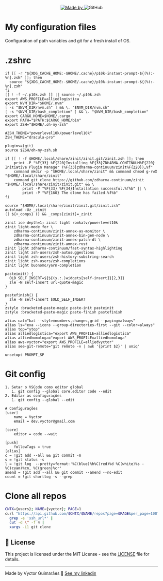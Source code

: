 <p align="center">
	<a href="https://www.linkedin.com/in/vyctorguimaraes/" target="_blank" rel="noopener noreferrer">
    <img alt="Made by" src="https://img.shields.io/badge/made%20by-vyctor%20guimarães-%23FF9000">
  </a>
 <img alt="GitHub" src="https://img.shields.io/github/license/EliasGcf/gobarber?color=%23FF9000">
</p>

# My configuration files

Configuration of path variables and git for a fresh install of OS.

# .zshrc

```
if [[ -r "${XDG_CACHE_HOME:-$HOME/.cache}/p10k-instant-prompt-${(%):-%n}.zsh" ]]; then
  source "${XDG_CACHE_HOME:-$HOME/.cache}/p10k-instant-prompt-${(%):-%n}.zsh"
fi
[[ ! -f ~/.p10k.zsh ]] || source ~/.p10k.zsh
export AWS_PROFILE=alliedlogistica
export NVM_DIR="$HOME/.nvm"
[ -s "$NVM_DIR/nvm.sh" ] && \. "$NVM_DIR/nvm.sh"  
[ -s "$NVM_DIR/bash_completion" ] && \. "$NVM_DIR/bash_completion"   
export CARGO_HOME=$HOME/.cargo
export PATH="$PATH:$CARGO_HOME/bin"
export ZSH="$HOME/.oh-my-zsh"
 
#ZSH_THEME="powerlevel10k/powerlevel10k"
ZSH_THEME="dracula-pro"

plugins=(git)
source $ZSH/oh-my-zsh.sh

if [[ ! -f $HOME/.local/share/zinit/zinit.git/zinit.zsh ]]; then
    print -P "%F{33} %F{220}Installing %F{33}ZDHARMA-CONTINUUM%F{220} Initiative Plugin Manager (%F{33}zdharma-continuum/zinit%F{220})…%f"
    command mkdir -p "$HOME/.local/share/zinit" && command chmod g-rwX "$HOME/.local/share/zinit"
    command git clone https://github.com/zdharma-continuum/zinit "$HOME/.local/share/zinit/zinit.git" && \
        print -P "%F{33} %F{34}Installation successful.%f%b" || \
        print -P "%F{160} The clone has failed.%f%b"
fi

source "$HOME/.local/share/zinit/zinit.git/zinit.zsh"
autoload -Uz _zinit
(( ${+_comps} )) && _comps[zinit]=_zinit

zinit ice depth=1; zinit light romkatv/powerlevel10k
zinit light-mode for \
    zdharma-continuum/zinit-annex-as-monitor \
    zdharma-continuum/zinit-annex-bin-gem-node \
    zdharma-continuum/zinit-annex-patch-dl \
    zdharma-continuum/zinit-annex-rust
zinit light zdharma-continuum/fast-syntax-highlighting
zinit light zsh-users/zsh-autosuggestions
zinit light zsh-users/zsh-history-substring-search
zinit light zsh-users/zsh-completions
zinit light buonomo/yarn-completion

pasteinit() {
  OLD_SELF_INSERT=${${(s.:.)widgets[self-insert]}[2,3]}
  zle -N self-insert url-quote-magic  
}

pastefinish() {
  zle -N self-insert $OLD_SELF_INSERT
}
zstyle :bracketed-paste-magic paste-init pasteinit
zstyle :bracketed-paste-magic paste-finish pastefinish

alias cat="bat --style=numbers,changes,grid --paging=always"
alias ls="exa --icons --group-directories-first --git --color=always"
alias top="ytop" 
alias alliedlogistica="export AWS_PROFILE=alliedlogistica"
alias alliedhomologa="export AWS_PROFILE=alliedhomologa"
alias aws-vyctor="export AWS_PROFILE=alliedvyctor"
alias see-git-remote="git remote -v | awk '{print $2}' | uniq"

unsetopt PROMPT_SP
```

# Git config

```
1. Setar o VSCode como editor global
   1. git config --global core.editor code --edit
2. Editar as configurações
   1. git config --global --edit

# Configurações
[user]
	name = Vyctor
	email = dev.vyctor@gmail.com

[core]
	editor = code --wait

[push]
	followTags = true
[alias]
c = !git add --all && git commit -m
s = !git status -s
l = !git log  --pretty=format:'%C(blue)%h%C(red)%d %C(white)%s - %C(cyan)%cn, %C(green)%cr'
amend = !git add --all && git commit --amend --no-edit
count = !git shortlog -s --grep

```

# Clone all repos

```bash
CNTX={users}; NAME={vyctor}; PAGE=1
curl "https://api.github.com/$CNTX/$NAME/repos?page=$PAGE&per_page=100" |
  grep -e 'ssh_url*' |
  cut -d \" -f 4 |
  xargs -L1 git clone
```


## 📝 License

This project is licensed under the MIT License - see the [LICENSE](LICENSE) file for details.

---

Made by Vyctor Guimarães 👋 [See my linkedin](https://www.linkedin.com/in/vyctorguimaraes/)

```

```
